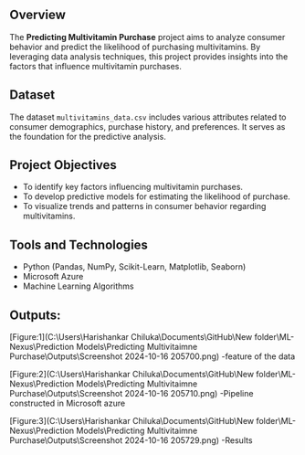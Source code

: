 ## Overview

The **Predicting Multivitamin Purchase** project aims to analyze consumer behavior and predict the likelihood of purchasing multivitamins. By leveraging data analysis techniques, this project provides insights into the factors that influence multivitamin purchases.

## Dataset
The dataset `multivitamins_data.csv` includes various attributes related to consumer demographics, purchase history, and preferences. It serves as the foundation for the predictive analysis.

## Project Objectives
- To identify key factors influencing multivitamin purchases.
- To develop predictive models for estimating the likelihood of purchase.
- To visualize trends and patterns in consumer behavior regarding multivitamins.

## Tools and Technologies
- Python (Pandas, NumPy, Scikit-Learn, Matplotlib, Seaborn)
- Microsoft Azure
- Machine Learning Algorithms

## Outputs:
[Figure:1](C:\Users\Harishankar Chiluka\Documents\GitHub\New folder\ML-Nexus\Prediction Models\Predicting Multivitaimne Purchase\Outputs\Screenshot 2024-10-16 205700.png)
-feature of the data

[Figure:2](C:\Users\Harishankar Chiluka\Documents\GitHub\New folder\ML-Nexus\Prediction Models\Predicting Multivitaimne Purchase\Outputs\Screenshot 2024-10-16 205710.png)
-Pipeline constructed in Microsoft azure

[Figure:3](C:\Users\Harishankar Chiluka\Documents\GitHub\New folder\ML-Nexus\Prediction Models\Predicting Multivitaimne Purchase\Outputs\Screenshot 2024-10-16 205729.png)
-Results
